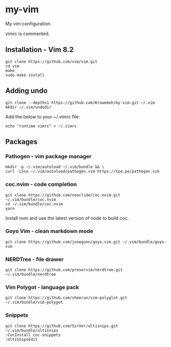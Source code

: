 # my-vim

My vim configuration

vimrc is commented.

## Installation - Vim 8.2

    git clone https://github.com/vim/vim.git
    cd vim
    make
    sudo make install


## Adding undo

    git clone --depth=1 https://github.com/Krowemoh/my-vim.git ~/.vim
    mkdir ~/.vim/undodir

Add the below to your ~/.vimrc file:
    
    echo "runtime vimrc" > ~/.vimrc

## Packages

### Pathogen - vim package manager

    mkdir -p ~/.vim/autoload ~/.vim/bundle && \
    curl -LSso ~/.vim/autoload/pathogen.vim https://tpo.pe/pathogen.vim

### coc.nvim - code completion

    git clone https://github.com/neoclide/coc.nvim.git ~/.vim/bundle/coc.nvim
    cd ~/.vim/bundle/coc.nvim
    yarn 

Install nvm and use the latest version of node to build coc.

### Goyo Vim - clean markdown mode

    git clone https://github.com/junegunn/goyo.vim.git ~/.vim/bundle/goyo-vim

### NERDTree - file drawer

    git clone https://github.com/preservim/nerdtree.git ~/.vim/bundle/nerdtree

### Vim Polygot - language pack

    git clone https://github.com/sheerun/vim-polyglot.git ~/.vim/bundle/vim-polygot

### Snippets
    
    git clone https://github.com/SirVer/ultisnips.git ~/.vim/bundle/ultisnips
    :CocInstall coc-snippets
    :UltiSnipsEdit

